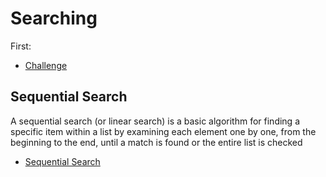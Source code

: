 # Searching

First:

- [Challenge](challenge.cpp)

## Sequential Search

A sequential search (or linear search) is a basic algorithm for finding a
specific item within a list by examining each element one by one, from the
beginning to the end, until a match is found or the entire list is checked

- [Sequential Search](sequential_search.cpp)
